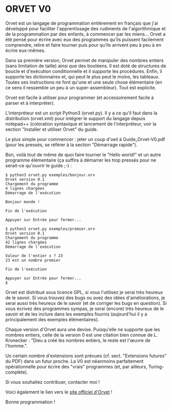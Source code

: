 
ORVET V0
========

Orvet est un langage de programmation entièrement en français que j'ai développé pour faciliter l'apprentissage des rudiments de l'algorithmique et de la programmation par des enfants, à commencer par les miens... Orvet a été pensé pour écrire avec eux des programmes qu’ils puissent facilement comprendre, relire et faire tourner puis pour qu’ils arrivent peu à peu à en écrire eux-mêmes. 

Dans sa première version, Orvet permet de manipuler des nombres entiers (sans limitation de taille) ainsi que des booléens. Il est doté de structures de boucle et d'exécution conditionnelle et il supporte les procédures. Enfin, il supporte les dictionnaires et, qui peut le plus peut le moins, les tableaux. Toutes ses instructions ne font qu'une et une seule chose élémentaire (en ce sens il ressemble un peu à un super-assembleur). Tout est explicite.

Orvet est facile à utiliser pour programmer (et accessoirement facile à parser et à interpréter).

L'interpréteur est un script Python3 (orvet.py). Il y a ce qu'il faut dans la distribution (orvet.xml) pour intégrer le support du langage depuis notepad++ (coloration syntaxique et lancement de l'interpréteur, voir la section "Installer et utiliser Orvet" du guide.

Le plus simple pour commencer : jeter un coup d'oeil à Guide_Orvet-V0.pdf (pour les pressés, se référer à la section "Démarrage rapide").

Bon, voilà tout de même de quoi faire tourner le "Hello world!" et un autre programme élémentaire (ça suffira à démarrer les trop pressés pour ne serait-ce qu'ouvrir le guide ;-) :

    $ python3 orvet.py exemples/bonjour.orv
    Orvet version 0.1
    Chargement du programme
    4 lignes chargées
    Démarrage de l'exécution
    
    Bonjour monde !
    
    Fin de l'exécution
    
    Appuyer sur Entrée pour fermer...
    
    $ python3 orvet.py exemples/premier.orv
    Orvet version 0.1
    Chargement du programme
    42 lignes chargées
    Démarrage de l'exécution
    
    Valeur de l'entier x ? 23
    23 est un nombre premier
    
    Fin de l'exécution
    
    Appuyer sur Entrée pour fermer...
    $

Orvet est distribué sous licence GPL, si vous l'utilisez je serai très heureux de le savoir. Si vous trouvez des bugs ou avez des idées d'améliorations, je serai aussi très heureux de le savoir (et de corriger les bugs en question). Si vous écrivez des programmes sympas, je serai (encore) très heureux de le savoir et de les inclure dans les exemples fournis (aujourd'hui il y a principalement des exemples élémentaires).

Chaque version d'Orvet aura une devise. Puisqu'elle ne supporte que les nombres entiers, celle de la version 0 est une citation bien connue de L. Kronecker : "Dieu a créé les nombres entiers, le reste est l'œuvre de l'homme.".

Un certain nombre d'extensions sont prévues (cf. sect. "Extensions futures" du PDF) dans un futur proche. La V0 est néanmoins parfaitement opérationnelle pour écrire des "vrais" programmes (et, par ailleurs, Turing-complète).

Si vous souhaitez contribuer, contacter moi !

Voici également le lien vers le [site officiel d'Orvet](http://sirdeyre.free.fr/orvet/orvet.htm) !

Bonne programmation !
